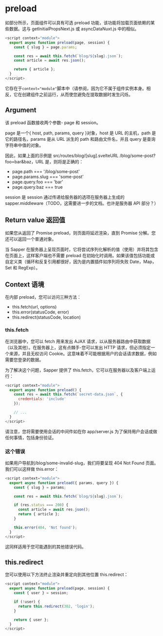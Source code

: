 # preload

如部分所示，页面组件可以具有可选 preload 功能，该功能将加载页面依赖的某些数据。这与 getInitialPropsNext.js 或 asyncDataNuxt.js 中的相似。

```js
<script context="module">
  export async function preload(page, session) {
    const { slug } = page.params;

    const res = await this.fetch(`blog/${slug}.json`);
    const article = await res.json();

    return { article };
  }
</script>
```

它存在于`context="module"`脚本中（请参阅，因为它不属于组件实例本身。相反，它在创建组件之前运行，从而使您避免在提取数据时发生闪烁。

## Argument

该 preload 函数接收两个参数- page 和 session。

page 是一个{ host, path, params, query }对象，host 是 URL 的主机，path 是它的路径名，params 是从 URL 派生的 path 和路由文件名，并且 query 是查询字符串中值的对象。

因此，如果上面的示例是 src/routes/blog/[slug].svelteURL /blog/some-post?foo=bar&baz，URL 是，则将是正确的：

- page.path === '/blog/some-post'
- page.params.slug === 'some-post'
- page.query.foo === 'bar'
- page.query.baz === true

session 是 session 通过传递给服务器的选项在服务器上生成的 sapper.middleware（TODO，这需要进一步的文档。也许是服务器 API 部分？）

## Return value 返回值

如果您从返回了 Promise preload，则页面将延迟渲染，直到 Promise 分解。您还可以返回一个普通对象。

当 Sapper 在服务器上呈现页面时，它将尝试序列化解析的值（使用）并将其包含在页面上，这样客户端也不需要 preload 在初始化时调用。如果该值包括功能或自定义类（循环和反复引用都很好，因为是内置插件如序列将失败 Date，Map，Set 和 RegExp）。

## Context 语境

在内部 preload，您可以访问三种方法：

- this.fetch(url, options)
- this.error(statusCode, error)
- this.redirect(statusCode, location)

### this.fetch

在浏览器中，您可以 fetch 用来发出 AJAX 请求，以从服务器路由中获取数据（以及其他）。在服务器上，这有点棘手-您可以发出 HTTP 请求，但必须指定一个来源，并且无权访问 Cookie。这意味着不可能根据用户的会话请求数据，例如需要您登录的数据。

为了解决这个问题，Sapper 提供了 this.fetch，它可以在服务器以及客户端上运行：

```js
<script context="module">
  export async function preload() {
    const res = await this.fetch(`secret-data.json`, {
      credentials: 'include'
    });

    // ...
  }
</script>
```

请注意，您将需要使用会话的中间件如在你 app/server.js 为了保持用户会话或做任何事情，包括身份验证。

### 这个错误

如果用户导航到/blog/some-invalid-slug，我们将要呈现 404 Not Found 页面。我们可以这样做 this.error：

```js
<script context="module">
  export async function preload({ params, query }) {
    const { slug } = params;

    const res = await this.fetch(`blog/${slug}.json`);

    if (res.status === 200) {
      const article = await res.json();
      return { article };
    }

    this.error(404, 'Not found');
  }
</script>
```

这同样适用于您可能遇到的其他错误代码。

## this.redirect

您可以使用以下方法终止渲染并重定向到其他位置 this.redirect：

```js
<script context="module">
  export async function preload(page, session) {
    const { user } = session;

    if (!user) {
      return this.redirect(302, 'login');
    }

    return { user };
  }
</script>
```
